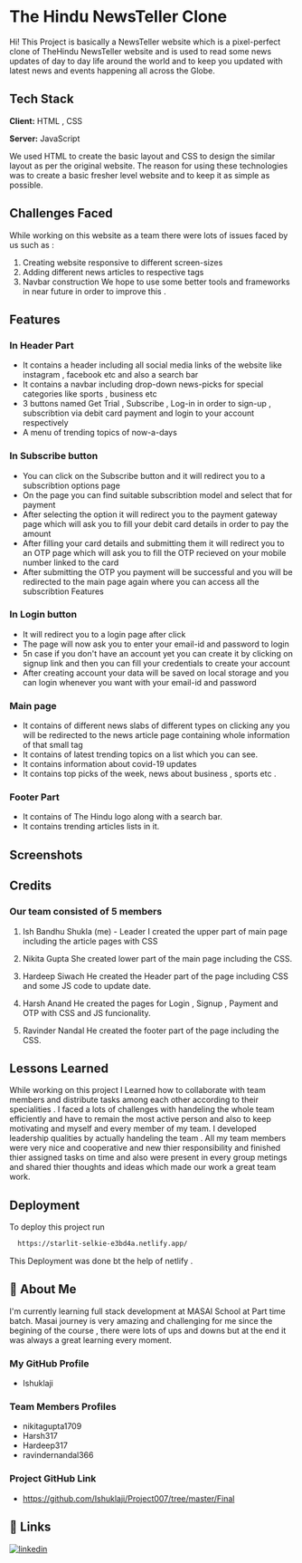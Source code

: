 
# The Hindu NewsTeller Clone

Hi! 
This Project is basically a NewsTeller website which is a pixel-perfect clone of TheHindu NewsTeller website and is used to read some news updates of day to day life around the world and to keep you updated with latest news and events happening all across the Globe.
 


## Tech Stack

**Client:** HTML , CSS

**Server:** JavaScript

We used HTML to create the basic layout and CSS to design the similar layout as per the original website.
The reason for using these technologies was to create a basic fresher level website and to keep it as simple as possible.
## Challenges Faced
While working on this website as a team there were lots of issues faced by us such as :
1) Creating website responsive to different screen-sizes
2) Adding different news articles to respective tags
3) Navbar construction
We hope to use some better tools and frameworks in near future in order to improve this .
## Features
### In Header Part 
- It contains a header including all social media links of the website like instagram , facebook etc and also a search bar 
- It contains a navbar including drop-down news-picks for special categories like sports , business etc
- 3 buttons named Get Trial , Subscribe , Log-in in order to sign-up , subscribtion via debit card payment and login to your account respectively
- A menu of trending topics of now-a-days

### In Subscribe button
- You can click on the Subscribe button and it will redirect you to a subscribtion options page
- On the page you can find suitable subscribtion model and select that for payment
- After selecting the option it will redirect you to the payment gateway page which will ask you to fill your debit card details in order to pay the amount
- After filling your card details and submitting them it will redirect you to an OTP page which will ask you to fill the OTP recieved on your mobile number linked to the card
- After submitting the OTP you payment will be successful and you will be redirected to the main page again where you can access all the subscribtion Features

### In Login button
- It will redirect you to a login page after click
- The page will now ask you to enter your email-id and password to login
- 5n case if you don't have an account yet you can create it by clicking on signup link and then you can fill your credentials to create your account
- After creating account your data will be saved on local storage and you can login whenever you want with your email-id and password

### Main page
- It contains of different news slabs of different types on clicking any you will be redirected to the news article page containing whole information of that small tag
- It contains of latest trending topics on a list which you can see.
- It contains information about covid-19 updates
- It contains top picks of the week, news about business , sports etc .

### Footer Part
- It contains of The Hindu logo along with a search bar.
- It contains trending articles lists in it.

## Screenshots


## Credits
### Our team consisted of 5 members 
1) Ish Bandhu Shukla (me) - Leader 
 I created the upper part of main page including the article pages with CSS 

2) Nikita Gupta 
She created lower part of the main page including the CSS.

3) Hardeep Siwach
He created the Header part of the page including CSS and some JS code to update date.

4) Harsh Anand
He created the pages for Login , Signup , Payment and OTP with CSS and JS funcionality.

5) Ravinder Nandal
He created the footer part of the page including the CSS.


## Lessons Learned

While working on this project I Learned how to collaborate with team members and distribute tasks among each other according to their specialities .
I faced a lots of challenges with handeling the whole team efficiently and have to remain the most active person and also to keep motivating and myself and every member of my team.
I developed leadership qualities by actually handeling the team .
All my team members were very nice and cooperative and new thier responsibility and finished thier assigned tasks on time and also were present in every group metings and shared thier thoughts and ideas which made our work a great team work.



## Deployment

To deploy this project run

```bash
  https://starlit-selkie-e3bd4a.netlify.app/
```
This Deployment was done bt the help of netlify .


## 🚀 About Me
I'm currently learning full stack development at MASAI School at Part time batch.
Masai journey is very amazing and challenging for me since the begining of the course , there were lots of ups and downs but at the end it was always a great learning every moment.

### My GitHub Profile
- Ishuklaji

### Team Members Profiles
- nikitagupta1709
- Harsh317
- Hardeep317
- ravindernandal366

### Project GitHub Link
- https://github.com/Ishuklaji/Project007/tree/master/Final



## 🔗 Links
[![linkedin](https://img.shields.io/badge/linkedin-0A66C2?style=for-the-badge&logo=linkedin&logoColor=white)](https://www.linkedin.com/in/ish-b-shukla-016a34214)


